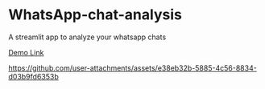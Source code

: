 # WhatsApp-chat-analysis
A streamlit app to analyze your whatsapp chats

[Demo Link](https://whatsapp-chat-analysis-qykn.onrender.com/)



https://github.com/user-attachments/assets/e38eb32b-5885-4c56-8834-d03b9fd6353b

